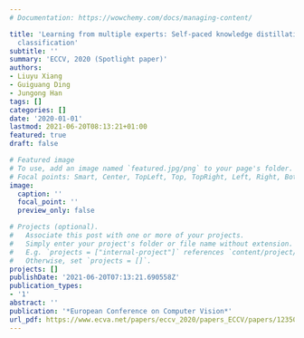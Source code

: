 ```yaml
---
# Documentation: https://wowchemy.com/docs/managing-content/

title: 'Learning from multiple experts: Self-paced knowledge distillation for long-tailed
  classification'
subtitle: ''
summary: 'ECCV, 2020 (Spotlight paper)'
authors:
- Liuyu Xiang
- Guiguang Ding
- Jungong Han
tags: []
categories: []
date: '2020-01-01'
lastmod: 2021-06-20T08:13:21+01:00
featured: true
draft: false

# Featured image
# To use, add an image named `featured.jpg/png` to your page's folder.
# Focal points: Smart, Center, TopLeft, Top, TopRight, Left, Right, BottomLeft, Bottom, BottomRight.
image:
  caption: ''
  focal_point: ''
  preview_only: false

# Projects (optional).
#   Associate this post with one or more of your projects.
#   Simply enter your project's folder or file name without extension.
#   E.g. `projects = ["internal-project"]` references `content/project/deep-learning/index.md`.
#   Otherwise, set `projects = []`.
projects: []
publishDate: '2021-06-20T07:13:21.690558Z'
publication_types:
- '1'
abstract: ''
publication: '*European Conference on Computer Vision*'
url_pdf: https://www.ecva.net/papers/eccv_2020/papers_ECCV/papers/123500239.pdf
---
```

